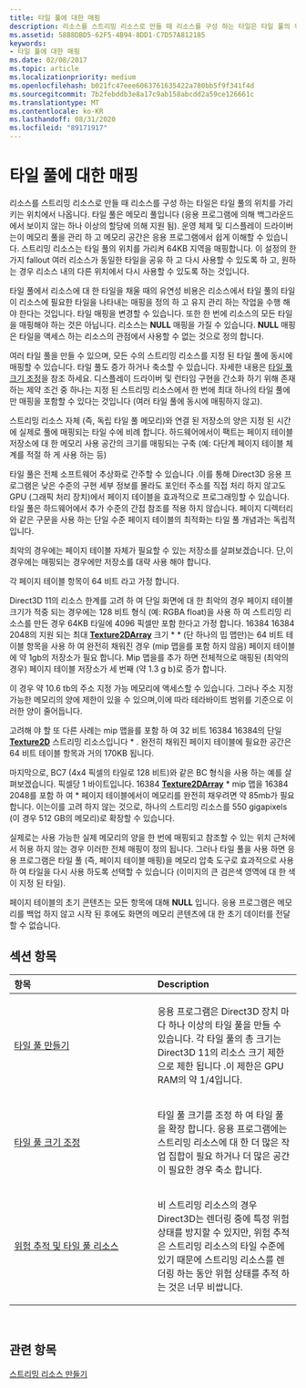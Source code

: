 ```yaml
---
title: 타일 풀에 대한 매핑
description: 리소스를 스트리밍 리소스로 만들 때 리소스를 구성 하는 타일은 타일 풀의 위치를 가리키는 위치에서 나옵니다. 타일 풀은 메모리 풀입니다 (응용 프로그램에 의해 백그라운드에서 보이지 않는 하나 이상의 할당에 의해 지원 됨).
ms.assetid: 58B8DBD5-62F5-4B94-8DD1-C7D57A812185
keywords:
- 타일 풀에 대한 매핑
ms.date: 02/08/2017
ms.topic: article
ms.localizationpriority: medium
ms.openlocfilehash: b021fc47eee6063761635422a780bb5f9f341f4d
ms.sourcegitcommit: 7b2febddb3e8a17c9ab158abcdd2a59ce126661c
ms.translationtype: MT
ms.contentlocale: ko-KR
ms.lasthandoff: 08/31/2020
ms.locfileid: "89171917"
---
```

# <a name="mappings-are-into-a-tile-pool"></a>타일 풀에 대한 매핑


리소스를 스트리밍 리소스로 만들 때 리소스를 구성 하는 타일은 타일 풀의 위치를 가리키는 위치에서 나옵니다. 타일 풀은 메모리 풀입니다 (응용 프로그램에 의해 백그라운드에서 보이지 않는 하나 이상의 할당에 의해 지원 됨). 운영 체제 및 디스플레이 드라이버는이 메모리 풀을 관리 하 고 메모리 공간은 응용 프로그램에서 쉽게 이해할 수 있습니다. 스트리밍 리소스는 타일 풀의 위치를 가리켜 64KB 지역을 매핑합니다. 이 설정의 한 가지 fallout 여러 리소스가 동일한 타일을 공유 하 고 다시 사용할 수 있도록 하 고, 원하는 경우 리소스 내의 다른 위치에서 다시 사용할 수 있도록 하는 것입니다.

타일 풀에서 리소스에 대 한 타일을 채울 때의 유연성 비용은 리소스에서 타일 풀의 타일이 리소스에 필요한 타일을 나타내는 매핑을 정의 하 고 유지 관리 하는 작업을 수행 해야 한다는 것입니다. 타일 매핑을 변경할 수 있습니다. 또한 한 번에 리소스의 모든 타일을 매핑해야 하는 것은 아닙니다. 리소스는 **NULL** 매핑을 가질 수 있습니다. **NULL** 매핑은 타일을 액세스 하는 리소스의 관점에서 사용할 수 없는 것으로 정의 합니다.

여러 타일 풀을 만들 수 있으며, 모든 수의 스트리밍 리소스를 지정 된 타일 풀에 동시에 매핑할 수 있습니다. 타일 풀도 증가 하거나 축소할 수 있습니다. 자세한 내용은 [타일 풀 크기 조정](tile-pool-resizing.md)을 참조 하세요. 디스플레이 드라이버 및 런타임 구현을 간소화 하기 위해 존재 하는 제약 조건 중 하나는 지정 된 스트리밍 리소스에서 한 번에 최대 하나의 타일 풀에만 매핑을 포함할 수 있다는 것입니다 (여러 타일 풀에 동시에 매핑하지 않고).

스트리밍 리소스 자체 (즉, 독립 타일 풀 메모리)와 연결 된 저장소의 양은 지정 된 시간에 실제로 풀에 매핑되는 타일 수에 비례 합니다. 하드웨어에서이 팩트는 페이지 테이블 저장소에 대 한 메모리 사용 공간의 크기를 매핑되는 구축 (예: 다단계 페이지 테이블 체계를 적절 하 게 사용 하는 등)

타일 풀은 전체 소프트웨어 추상화로 간주할 수 있습니다 .이를 통해 Direct3D 응용 프로그램은 낮은 수준의 구현 세부 정보를 몰라도 포인터 주소를 직접 처리 하지 않고도 GPU (그래픽 처리 장치)에서 페이지 테이블을 효과적으로 프로그래밍할 수 있습니다. 타일 풀은 하드웨어에서 추가 수준의 간접 참조를 적용 하지 않습니다. 페이지 디렉터리와 같은 구문을 사용 하는 단일 수준 페이지 테이블의 최적화는 타일 풀 개념과는 독립적입니다.

최악의 경우에는 페이지 테이블 자체가 필요할 수 있는 저장소를 살펴보겠습니다. 단,이 경우에는 매핑되는 경우에만 저장소를 대략 사용 해야 합니다.

각 페이지 테이블 항목이 64 비트 라고 가정 합니다.

Direct3D 11의 리소스 한계를 고려 하 여 단일 화면에 대 한 최악의 경우 페이지 테이블 크기가 적중 되는 경우에는 128 비트 형식 (예: RGBA float)을 사용 하 여 스트리밍 리소스를 만든 경우 64KB 타일에 4096 픽셀만 포함 한다고 가정 합니다. 16384 16384 2048의 지원 되는 최대 [**Texture2DArray**](/windows/desktop/direct3dhlsl/sm5-object-texture2darray) 크기 \* \* (단 하나의 밉 맵만)는 64 비트 테이블 항목을 사용 하 여 완전히 채워진 경우 (mip 맵을를 포함 하지 않음) 페이지 테이블에 약 1gb의 저장소가 필요 합니다. Mip 맵을를 추가 하면 전체적으로 매핑된 (최악의 경우) 페이지 테이블 저장소가 세 번째 (약 1.3 g b)로 증가 합니다.

이 경우 약 10.6 tb의 주소 지정 가능 메모리에 액세스할 수 있습니다. 그러나 주소 지정 가능한 메모리의 양에 제한이 있을 수 있으며,이에 따라 테라바이트 범위를 기준으로 이러한 양이 줄어듭니다.

고려해 야 할 또 다른 사례는 mip 맵을를 포함 하 여 32 비트 16384 16384의 단일 [**Texture2D**](/windows/desktop/direct3dhlsl/sm5-object-texture2d) 스트리밍 리소스입니다 \* . 완전히 채워진 페이지 테이블에 필요한 공간은 64 비트 테이블 항목과 거의 170KB 됩니다.

마지막으로, BC7 (4x4 픽셀의 타일로 128 비트)와 같은 BC 형식을 사용 하는 예를 살펴보겠습니다. 픽셀당 1 바이트입니다. 16384 [**Texture2DArray**](/windows/desktop/direct3dhlsl/sm5-object-texture2darray) \* mip 맵을 16384 2048를 포함 하 여 \* 페이지 테이블에서이 메모리를 완전히 채우려면 약 85mb가 필요 합니다. 이는이를 고려 하지 않는 것으로, 하나의 스트리밍 리소스를 550 gigapixels (이 경우 512 GB의 메모리)로 확장할 수 있습니다.

실제로는 사용 가능한 실제 메모리의 양을 한 번에 매핑되고 참조할 수 있는 위치 근처에서 허용 하지 않는 경우 이러한 전체 매핑이 정의 됩니다. 그러나 타일 풀을 사용 하면 응용 프로그램은 타일 풀 (즉, 페이지 테이블 매핑)을 메모리 압축 도구로 효과적으로 사용 하 여 타일을 다시 사용 하도록 선택할 수 있습니다 (이미지의 큰 검은색 영역에 대 한 색이 지정 된 타일).

페이지 테이블의 초기 콘텐츠는 모든 항목에 대해 **NULL** 입니다. 응용 프로그램은 메모리를 백업 하지 않고 시작 된 후에도 화면의 메모리 콘텐츠에 대 한 초기 데이터를 전달할 수 없습니다.

## <a name="span-idin-this-sectionspanin-this-section"></a><span id="in-this-section"></span>섹션 항목


<table>
<colgroup>
<col width="50%" />
<col width="50%" />
</colgroup>
<thead>
<tr class="header">
<th align="left">항목</th>
<th align="left">Description</th>
</tr>
</thead>
<tbody>
<tr class="odd">
<td align="left"><p><a href="tile-pool-creation.md">타일 풀 만들기</a></p></td>
<td align="left"><p>응용 프로그램은 Direct3D 장치 마다 하나 이상의 타일 풀을 만들 수 있습니다. 각 타일 풀의 총 크기는 Direct3D 11의 리소스 크기 제한으로 제한 됩니다 .이 제한은 GPU RAM의 약 1/4입니다.</p></td>
</tr>
<tr class="even">
<td align="left"><p><a href="tile-pool-resizing.md">타일 풀 크기 조정</a></p></td>
<td align="left"><p>타일 풀 크기를 조정 하 여 타일 풀을 확장 합니다. 응용 프로그램에는 스트리밍 리소스에 대 한 더 많은 작업 집합이 필요 하거나 더 많은 공간이 필요한 경우 축소 합니다.</p></td>
</tr>
<tr class="odd">
<td align="left"><p><a href="hazard-tracking-versus-tile-pool-resources.md">위험 추적 및 타일 풀 리소스</a></p></td>
<td align="left"><p>비 스트리밍 리소스의 경우 Direct3D는 렌더링 중에 특정 위험 상태를 방지할 수 있지만, 위험 추적은 스트리밍 리소스의 타일 수준에 있기 때문에 스트리밍 리소스를 렌더링 하는 동안 위험 상태를 추적 하는 것은 너무 비쌉니다.</p></td>
</tr>
</tbody>
</table>

 

## <a name="span-idrelated-topicsspanrelated-topics"></a><span id="related-topics"></span>관련 항목


[스트리밍 리소스 만들기](creating-streaming-resources.md)

 

 